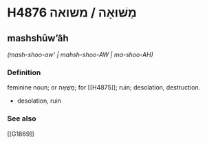 # H4876 מַשּׁוּאָה / משואה

## mashshûwʼâh

_(mash-shoo-aw' | mahsh-shoo-AW | ma-shoo-AH)_

### Definition

feminine noun; or מַשֻּׁאָה; for [[H4875]]; ruin; desolation, destruction.

- desolation, ruin
### See also

[[G1869]]

